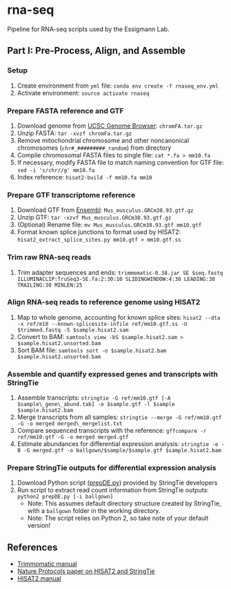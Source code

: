 # rna-seq
Pipeline for RNA-seq scripts used by the Essigmann Lab.

## Part I: Pre-Process, Align, and Assemble

### Setup
1. Create environment from `yml` file: `conda env create -f rnaseq_env.yml`
2. Activate environment: `source activate rnaseq`

### Prepare FASTA reference and GTF
1. Download genome from [UCSC Genome Browser](http://hgdownload.cse.ucsc.edu/goldenPath/mm10/bigZips/): `chromFA.tar.gz`
2. Unzip FASTA: `tar -xvzf chromFa.tar.gz`
3. Remove mitochondrial chromosome and other noncanonical chromosomes (`chr#_#########_random`) from directory
4. Compile chromosomal FASTA files to single file: `cat *.fa > mm10.fa`
5. If necessary, modify FASTA file to match naming convention for GTF file: `sed -i 's/chr//g' mm10.fa`
6. Index reference: `hisat2-build -f mm10.fa mm10`

### Prepare GTF transcriptome reference
1. Download GTF from [Ensembl](https://bit.ly/2xPCJYz): `Mus_musculus.GRCm38.93.gtf.gz`
2. Unzip GTF: `tar -xzvf Mus_musculus.GRCm38.93.gtf.gz`
3. (Optional) Rename file: `mv Mus_musculus.GRCm38.93.gtf mm10.gtf`
4. Format known splice junctions to format used by HISAT2: `hisat2_extract_splice_sites.py mm10.gtf > mm10.gtf.ss`

### Trim raw RNA-seq reads
1. Trim adapter sequences and ends: `trimmomatic-0.38.jar SE $seq.fastq ILLUMINACLIP:TruSeq3-SE.fa:2:30:10 SLIDINGWINDOW:4:30 LEADING:30 TRAILING:30 MINLEN:25`

### Align RNA-seq reads to reference genome using HISAT2
1. Map to whole genome, accounting for known splice sites: `hisat2 --dta -x ref/m10 --known-splicesite-infile ref/mm10.gtf.ss -U $trimmed.fastq -S $sample.hisat2.sam`
2. Convert to BAM: `samtools view -bS $sample.hisat2.sam > $sample.hisat2.unsorted.bam`
3. Sort BAM file: `samtools sort -o $sample.hisat2.bam $sample.hisat2.unsorted.bam`

### Assemble and quantify expressed genes and transcripts with StringTie
1. Assemble transcripts: `stringtie -G ref/mm10.gtf [-A $sample\_gene\_abund.tab] -o $sample.gtf -l $sample $sample.hisat2.bam`
2. Merge transcripts from all samples: `stringtie --merge -G ref/mm10.gtf -G -o merged merged\_mergelist.txt`
3. Compare sequenced transcripts with the reference: `gffcompare -r ref/mm10.gtf -G -o merged merged.gtf`
4. Estimate abundances for differential expression analysis: `stringtie -e -B -G merged.gtf -o ballgown/$sample/$sample.gtf $sample.hisat2.bam`

### Prepare StringTie outputs for differential expression analysis
1. Download Python script ([prepDE.py](http://ccb.jhu.edu/software/stringtie/dl/prepDE.py)) provided by StringTie developers
2. Run script to extract read count information from StringTie outputs: `python2 prepDE.py [-i ballgown]`
   * Note: This assumes default directory structure created by StringTie, with a `ballgown` folder in the working directory.
   * Note: The script relies on Python 2, so take note of your default version!

## References
* [Trimmomatic manual](http://www.usadellab.org/cms/?page=trimmomatic)
* [Nature Protocols paper on HISAT2 and StringTie](https://ccb.jhu.edu/software/hisat2/manual.shtml)
* [HISAT2 manual](https://www.nature.com/articles/nprot.2016.095)
